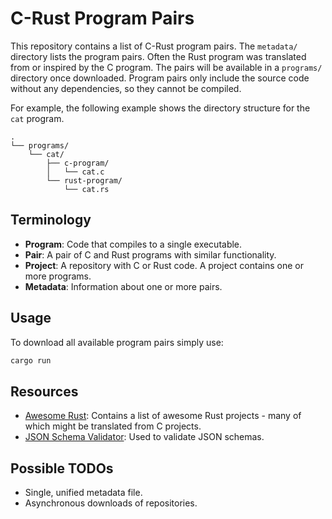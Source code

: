 # C-Rust Program Pairs

This repository contains a list of C-Rust program pairs.  The `metadata/` directory lists the program pairs.  Often the Rust program was translated from or inspired by the C program.  The pairs will be available in a `programs/` directory once downloaded. Program pairs only include the source code without any dependencies, so they cannot be compiled.

For example, the following example shows the directory structure for the `cat` program.

```
.
└── programs/
    └── cat/
        ├── c-program/
        │   └── cat.c
        └── rust-program/
            └── cat.rs
```


## Terminology

- **Program**: Code that compiles to a single executable.
- **Pair**: A pair of C and Rust programs with similar functionality.
- **Project**: A repository with C or Rust code.  A project contains one or more programs.
- **Metadata**: Information about one or more pairs.

## Usage

To download all available program pairs simply use:

```bash
cargo run
```

## Resources

- [Awesome Rust](https://github.com/rust-unofficial/awesome-rust): Contains a list of awesome Rust projects - many of which might be translated from C projects.
- [JSON Schema Validator](https://www.jsonschemavalidator.net/): Used to validate JSON schemas.

## Possible TODOs

- Single, unified metadata file.
- Asynchronous downloads of repositories.
